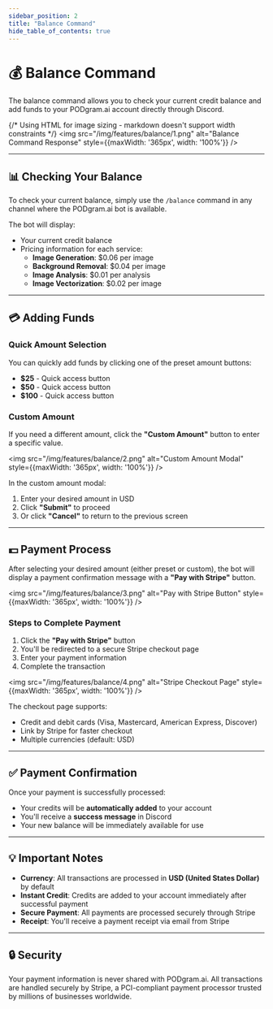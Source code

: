 ```yaml
---
sidebar_position: 2
title: "Balance Command"
hide_table_of_contents: true
---
```


# 💰 Balance Command

The balance command allows you to check your current credit balance and add funds to your PODgram.ai account directly through Discord.

{/* Using HTML for image sizing - markdown doesn't support width constraints */}
<img src="/img/features/balance/1.png" alt="Balance Command Response" style={{maxWidth: '365px', width: '100%'}} />

---

## 📊 Checking Your Balance

To check your current balance, simply use the `/balance` command in any channel where the PODgram.ai bot is available.

The bot will display:
- Your current credit balance
- Pricing information for each service:
  - **Image Generation**: $0.06 per image
  - **Background Removal**: $0.04 per image
  - **Image Analysis**: $0.01 per analysis
  - **Image Vectorization**: $0.02 per image

---

## 💳 Adding Funds

### Quick Amount Selection

You can quickly add funds by clicking one of the preset amount buttons:
- **$25** - Quick access button
- **$50** - Quick access button
- **$100** - Quick access button

### Custom Amount

If you need a different amount, click the **"Custom Amount"** button to enter a specific value.

<img src="/img/features/balance/2.png" alt="Custom Amount Modal" style={{maxWidth: '365px', width: '100%'}} />

In the custom amount modal:
1. Enter your desired amount in USD
2. Click **"Submit"** to proceed
3. Or click **"Cancel"** to return to the previous screen

---

## 💵 Payment Process

After selecting your desired amount (either preset or custom), the bot will display a payment confirmation message with a **"Pay with Stripe"** button.

<img src="/img/features/balance/3.png" alt="Pay with Stripe Button" style={{maxWidth: '365px', width: '100%'}} />

### Steps to Complete Payment

1. Click the **"Pay with Stripe"** button
2. You'll be redirected to a secure Stripe checkout page
3. Enter your payment information
4. Complete the transaction

<img src="/img/features/balance/4.png" alt="Stripe Checkout Page" style={{maxWidth: '365px', width: '100%'}} />

The checkout page supports:
- Credit and debit cards (Visa, Mastercard, American Express, Discover)
- Link by Stripe for faster checkout
- Multiple currencies (default: USD)

---

## ✅ Payment Confirmation

Once your payment is successfully processed:
- Your credits will be **automatically added** to your account
- You'll receive a **success message** in Discord
- Your new balance will be immediately available for use

---

## 💡 Important Notes

- **Currency**: All transactions are processed in **USD (United States Dollar)** by default
- **Instant Credit**: Credits are added to your account immediately after successful payment
- **Secure Payment**: All payments are processed securely through Stripe
- **Receipt**: You'll receive a payment receipt via email from Stripe

---

## 🔒 Security

Your payment information is never shared with PODgram.ai. All transactions are handled securely by Stripe, a PCI-compliant payment processor trusted by millions of businesses worldwide.
